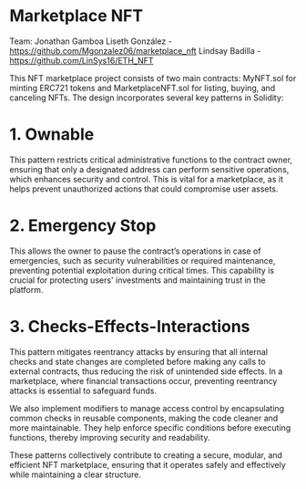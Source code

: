 # Marketplace NFT
Team:
Jonathan Gamboa
Liseth González - https://github.com/Mgonzalez06/marketplace_nft
Lindsay Badilla - https://github.com/LinSys16/ETH_NFT

This NFT marketplace project consists of two main contracts: MyNFT.sol for minting ERC721 tokens and MarketplaceNFT.sol for listing, buying, and canceling NFTs. The design incorporates several key patterns in Solidity:

# 1. Ownable
This pattern restricts critical administrative functions to the contract owner, ensuring that only a designated address can perform sensitive operations, which enhances security and control. This is vital for a marketplace, as it helps prevent unauthorized actions that could compromise user assets.

# 2. Emergency Stop
This allows the owner to pause the contract’s operations in case of emergencies, such as security vulnerabilities or required maintenance, preventing potential exploitation during critical times. This capability is crucial for protecting users' investments and maintaining trust in the platform.

# 3. Checks-Effects-Interactions
This pattern mitigates reentrancy attacks by ensuring that all internal checks and state changes are completed before making any calls to external contracts, thus reducing the risk of unintended side effects. In a marketplace, where financial transactions occur, preventing reentrancy attacks is essential to safeguard funds.

We also implement modifiers to manage access control by encapsulating common checks in reusable components, making the code cleaner and more maintainable. They help enforce specific conditions before executing functions, thereby improving security and readability.

These patterns collectively contribute to creating a secure, modular, and efficient NFT marketplace, ensuring that it operates safely and effectively while maintaining a clear structure.
